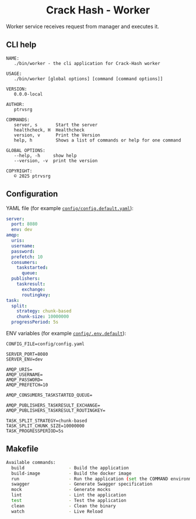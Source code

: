 <h1 align="center">Crack Hash - Worker</h1>

Worker service receives request from manager and executes it.

## CLI help

```
NAME:
   ./bin/worker - the cli application for Crack-Hash worker

USAGE:
   ./bin/worker [global options] [command [command options]]

VERSION:
   0.0.0-local

AUTHOR:
   ptrvsrg

COMMANDS:
   server, s       Start the server
   healthcheck, H  Healthcheck
   version, v      Print the Version
   help, h         Shows a list of commands or help for one command

GLOBAL OPTIONS:
   --help, -h     show help
   --version, -v  print the version

COPYRIGHT:
   © 2025 ptrvsrg
```

## Configuration

YAML file (for example [`config/config.default.yaml`](./config/config.default.yaml)):

```yaml
server:
  port: 8080
  env: dev
amqp:
  uris:
  username:
  password:
  prefetch: 10
  consumers:
    taskstarted:
      queue:
  publishers:
    taskresult:
      exchange:
      routingkey:
task:
  split:
    strategy: chunk-based
    chunk-size: 10000000
  progressPeriod: 5s
```

ENV variables (for example [`config/.env.default`](./config/.env.default)):

```dotenv
CONFIG_FILE=config/config.yaml

SERVER_PORT=8080
SERVER_ENV=dev

AMQP_URIS=
AMQP_USERNAME=
AMQP_PASSWORD=
AMQP_PREFETCH=10

AMQP_CONSUMERS_TASKSTARTED_QUEUE=

AMQP_PUBLISHERS_TASKRESULT_EXCHANGE=
AMQP_PUBLISHERS_TASKRESULT_ROUTINGKEY=

TASK_SPLIT_STRATEGY=chunk-based
TASK_SPLIT_CHUNK_SIZE=10000000
TASK_PROGRESSPERIOD=5s
```

## Makefile

```bash
Available commands:
  build                 - Build the application
  build-image           - Build the docker image
  run                   - Run the application (set the COMMAND environment variable to change the command, default is 'server')
  swagger               - Generate Swagger specification
  mock                  - Generate mocks
  lint                  - Lint the application
  test                  - Test the application
  clean                 - Clean the binary
  watch                 - Live Reload
```